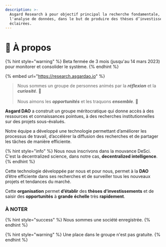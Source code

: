 ```yaml
---
description: >-
  Asgard Research à pour objectif principal la recherche fondamentale, et
  l'analyse de données, dans le but de produire des thèses d’investissement
  éclairées.
---
```


# 🤔 À propos

{% hint style="warning" %}
Beta fermée de 3 mois (jusqu'au 14 mars 2023) pour monitorer et consolider le système.
{% endhint %}

{% embed url="https://research.asgardao.io" %}

> Nous sommes un groupe de personnes animés par la _**réflexion**_ et la _**curiosité**_. :brain:\
> \
> Nous aimons les _**opportunités**_ et les traquons _**ensemble**_. :dart:

**Asgard DAO** a construit un groupe méritocratique qui donne accès à des ressources et connaissances pointues, à des recherches institutionnelles sur des projets sous-évalués.

Notre équipe a développé une technologie permettant d’améliorer les processus de travail, d’accélérer la diffusion des recherches et de partager les tâches de manière efficiente.

{% hint style="info" %}
Nous nous inscrivons dans la mouvance DeSci. C'est la decentralized science, dans notre cas, **decentralized intelligence**.
{% endhint %}

Cette technologie développée par nous et pour nous, permet à la **DAO** d’être efficiente dans ses recherches et de surveiller tous les nouveaux projets et tendances du marché.

Cette **organisation** permet **d’établir** des **thèses** **d’investissements** et de saisir des **opportunités** à **grande** **échelle** très **rapidement**.

### À NOTER

{% hint style="success" %}
Nous sommes une société enregistrée.
{% endhint %}

{% hint style="warning" %}
Une place dans le groupe n'est pas gratuite.
{% endhint %}

